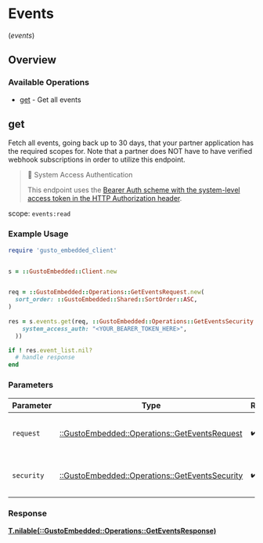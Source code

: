 # Events
(*events*)

## Overview

### Available Operations

* [get](#get) - Get all events

## get

Fetch all events, going back up to 30 days, that your partner application has the required scopes for. Note that a partner does NOT have to have verified webhook subscriptions in order to utilize this endpoint.

> 📘 System Access Authentication
>
> This endpoint uses the [Bearer Auth scheme with the system-level access token in the HTTP Authorization header](https://docs.gusto.com/embedded-payroll/docs/system-access).

scope: `events:read`

### Example Usage

```ruby
require 'gusto_embedded_client'


s = ::GustoEmbedded::Client.new


req = ::GustoEmbedded::Operations::GetEventsRequest.new(
  sort_order: ::GustoEmbedded::Shared::SortOrder::ASC,
)
    
res = s.events.get(req, ::GustoEmbedded::Operations::GetEventsSecurity.new(
    system_access_auth: "<YOUR_BEARER_TOKEN_HERE>",
  ))

if ! res.event_list.nil?
  # handle response
end

```

### Parameters

| Parameter                                                                                      | Type                                                                                           | Required                                                                                       | Description                                                                                    |
| ---------------------------------------------------------------------------------------------- | ---------------------------------------------------------------------------------------------- | ---------------------------------------------------------------------------------------------- | ---------------------------------------------------------------------------------------------- |
| `request`                                                                                      | [::GustoEmbedded::Operations::GetEventsRequest](../../models/operations/geteventsrequest.md)   | :heavy_check_mark:                                                                             | The request object to use for the request.                                                     |
| `security`                                                                                     | [::GustoEmbedded::Operations::GetEventsSecurity](../../models/operations/geteventssecurity.md) | :heavy_check_mark:                                                                             | The security requirements to use for the request.                                              |

### Response

**[T.nilable(::GustoEmbedded::Operations::GetEventsResponse)](../../models/operations/geteventsresponse.md)**

